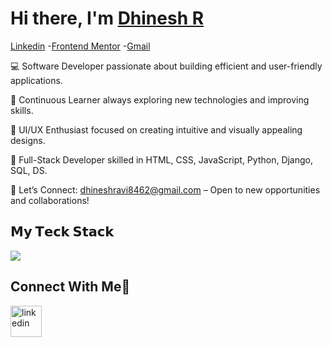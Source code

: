 # Hi there, I'm [Dhinesh R](https://www.linkedin.com/in/dhines-r/)
<p> <a href="https://www.linkedin.com/in/dhines-r/">Linkedin</a> -<a href="https://www.frontendmentor.io/profile/Dhinesh36">Frontend Mentor</a> -<a href="https://mail.google.com/mail/u/0/#inbox">Gmail</a></p>

💻 Software Developer passionate about building efficient and user-friendly applications.

🌱 Continuous Learner always exploring new technologies and improving skills.

🎨 UI/UX Enthusiast focused on creating intuitive and visually appealing designs.

🔧 Full-Stack Developer skilled in HTML, CSS, JavaScript, Python, Django, SQL, DS.

📧 Let’s Connect: dhineshravi8462@gmail.com – Open to new opportunities and collaborations!

## 𝗠𝘆 𝗧𝗲𝗰𝗸 𝗦𝘁𝗮𝗰𝗸

<p>
  <a href="https://skillicons.dev">
    <img src="https://skillicons.dev/icons?i=js,ts,py,php,mysql,html,css,bootstrap,git,github,figma,ai,vscode&perline=11" />
  </a>
</p>

## Connect With Me🤝

<!--icons and links-->
<p>
<a href="https://www.linkedin.com/in/dhines-r/" target="blank"><img align="center" src="https://user-images.githubusercontent.com/88904952/234979284-68c11d7f-1acc-4f0c-ac78-044e1037d7b0.png" alt="linkedin" height="50" width="50" /></a>
</p>
